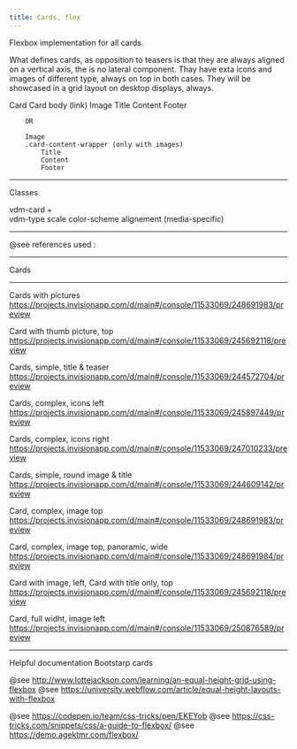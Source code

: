 ```yaml
---
title: Cards, flex
---
```


Flexbox implementation for all cards. 

What defines cards, as opposition to teasers is that they are always aligned on a vertical axis, 
the is no lateral component. Thay have exta icons and images of different type, 
always on top in both cases. They will be showcased in a grid layout on desktop displays, always.



Card
    Card body (link)
        Image
        Title
        Content
        Footer

        OR
        
        Image
        .card-content-wrapper (only with images)
            Title
            Content
            Footer

- - - - - - - - - - - - - - - - - - - - - - - - 

Classes

vdm-card +   
    vdm-type
    scale
    color-scheme
    alignement (media-specific)


- - - - - - - - - - - - - - - - 
@see references used : 

- - - - - - - - - - - - - - - - - -
Cards
- - - - - - - - -
Cards with pictures
https://projects.invisionapp.com/d/main#/console/11533069/248691983/preview

Card with thumb picture, top
https://projects.invisionapp.com/d/main#/console/11533069/245692118/preview

Cards, simple, title & teaser
https://projects.invisionapp.com/d/main#/console/11533069/244572704/preview

Cards, complex, icons left
https://projects.invisionapp.com/d/main#/console/11533069/245897449/preview

Cards, complex, icons right
https://projects.invisionapp.com/d/main#/console/11533069/247010233/preview

Cards, simple, round image & title
https://projects.invisionapp.com/d/main#/console/11533069/244609142/preview

Card, complex, image top
https://projects.invisionapp.com/d/main#/console/11533069/248691983/preview

Card, complex, image top, panoramic, wide
https://projects.invisionapp.com/d/main#/console/11533069/248691984/preview

Card with image, left,
Card with title only, top
https://projects.invisionapp.com/d/main#/console/11533069/245692118/preview

Card, full widht, image left
https://projects.invisionapp.com/d/main#/console/11533069/250876589/preview

- - - - - - - - - - - - - - - - 
Helpful documentation
Bootstarp cards

@see http://www.lottejackson.com/learning/an-equal-height-grid-using-flexbox
@see https://university.webflow.com/article/equal-height-layouts-with-flexbox



@see https://codepen.io/team/css-tricks/pen/EKEYob
@see https://css-tricks.com/snippets/css/a-guide-to-flexbox/
@see https://demo.agektmr.com/flexbox/
